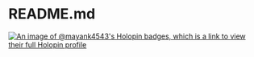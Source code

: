 # README.md
[![An image of @mayank4543's Holopin badges, which is a link to view their full Holopin profile](https://holopin.me/mayank4543)](https://holopin.io/@mayank4543)
